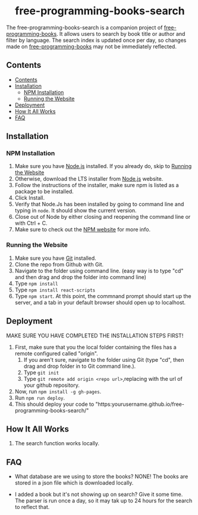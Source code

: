 <h1 align="center">
free-programming-books-search
  </a>
</h1>

The 
free-programming-books-search is a companion project of [
free-programming-books](https://ebookfoundation.github.io/free-programming-books/). It allows users to search by book title or author and filter by language. The search index is updated once per day, so changes made on [free-programming-books](https://ebookfoundation.github.io/free-programming-books/) may not be immediately reflected.

## Contents
- [Contents](#contents)
- [Installation](#installation)
	- [NPM Installation](#npm-installation)
	- [Running the Website](#running-the-website)
- [Deployment](#deployment)
- [How It All Works](#how-it-all-works)
- [FAQ](#faq)

## Installation

### NPM Installation
1. Make sure you have [Node.js](https://nodejs.org/en/) installed. If you already do, skip to [Running the Website](#running-the-website)
2. Otherwise, download the LTS installer from [Node.js](https://nodejs.org/en/) website.
3. Follow the instructions of the installer, make sure npm is listed as a package to be installed.
4. Click Install.
5. Verify that Node.Js has been installed by going to command line and typing in `node`. It should show the current version.
6. Close out of Node by either closing and reopening the command line or with Ctrl + C.
7. Make sure to check out the [NPM website](https://docs.npmjs.com/downloading-and-installing-node-js-and-npm) for more info.
### Running the Website
1. Make sure you have [Git](https://git-scm.com/downloads) installed. 
2. Clone the repo from Github with Git.
3. Navigate to the folder using command line. (easy way is to type "cd" and then drag and drop the folder into command line)
4. Type `npm install`
5. Type `npm install react-scripts`
6. Type `npm start`. At this point, the commnand prompt should start up the server, and a tab in your default browser should open up to localhost.

## Deployment
MAKE SURE YOU HAVE COMPLETED THE INSTALLATION STEPS FIRST!
1. First, make sure that you the local folder containing the files has a remote configured called "origin".
	1. If you aren't sure, navigate to the folder using Git (type "cd", then drag and drop folder in to Git command line.).
	2. Type `git init` 
	3. Type `git remote add origin <repo url>`,replacing <repo url> with the url of your github repository.
2. Now, run `npm install -g gh-pages`.
3. Run `npm run deploy`.
4. This should deploy your code to "https:yourusername.github.io/free-programming-books-search/"

## How It All Works
1. The search function works locally.

## FAQ
 
- What database are we using to store the books?
	NONE! The books are stored in a json file which is downloaded locally.

- I added a book but it's not showing up on search?
	Give it some time. The parser is run once a day, so it may tak up to 24 hours for the search to reflect that.

	